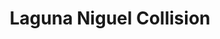 ---
title: "Laguna Niguel Collision"
url: /laguna-niguel/laguna-niguel-collision/
shop: Autowerkstatt
---